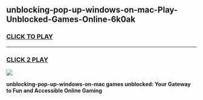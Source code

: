 
## unblocking-pop-up-windows-on-mac-Play-Unblocked-Games-Online-6k0ak
<h3>
<a href="https://premium76.site?title=unblocking-pop-up-windows-on-mac&ref=25A">CLICK TO PLAY</a></h3>
<hr>

<h3>
<a href="https://premium76.site?title=unblocking-pop-up-windows-on-mac&ref=25A">CLICK 2 PLAY</a>
  
</h3>

<a href="https://premium76.site?title=unblocking-pop-up-windows-on-mac&ref=25A"><img src="https://clearcache.store/games.png"></a>


**unblocking-pop-up-windows-on-mac games unblocked: Your Gateway to Fun and Accessible Online Gaming**

